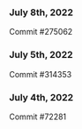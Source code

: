 ### July 8th, 2022

Commit #275062

### July 5th, 2022

Commit #314353


### July 4th, 2022

Commit #72281
